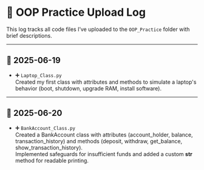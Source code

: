 # 📝 OOP Practice Upload Log

This log tracks all code files I’ve uploaded to the `OOP_Practice` folder with brief descriptions.

---

## 📅 2025-06-19  
- ➕ `Laptop_Class.py`  
  Created my first class with attributes and methods to simulate a laptop's behavior (boot, shutdown, upgrade RAM, install software).

---

## 📅 2025-06-20  
- ➕ `BankAccount_Class.py`  
  Created a BankAccount class with attributes (account_holder, balance, transaction_history) and methods (deposit, withdraw, get_balance, show_transaction_history).  
  Implemented safeguards for insufficient funds and added a custom __str__ method for readable printing.

 


